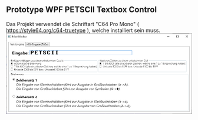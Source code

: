## Prototype WPF PETSCII Textbox Control
Das Projekt verwendet die Schriftart "C64 Pro Mono" ( https://style64.org/c64-truetype ), welche installiert sein muss.
![](/images/Prototype_WPF_PETSCII_Textbox_Control_001.png)